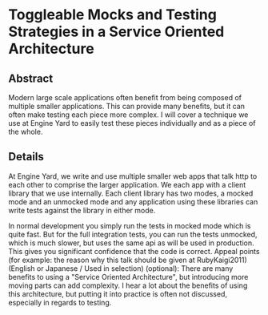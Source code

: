 # Toggleable Mocks and Testing Strategies in a Service Oriented Architecture

## Abstract

Modern large scale applications often benefit from being composed of multiple smaller applications.  This can provide many benefits, but it can often make testing each piece more complex. I will cover a technique we use at Engine Yard to easily test these pieces individually and as a piece of the whole.

## Details

At Engine Yard, we write and use multiple smaller web apps that talk http to each other to comprise the larger application.  We each app with a client library that we use internally.  Each client library has two modes, a mocked mode and an unmocked mode and any application using these libraries can write tests against the library in either mode.

In normal development you simply run the tests in mocked mode which is quite fast.  But for the full integration tests, you can run the tests unmocked, which is much slower, but uses the same api as will be used in production.  This gives you significant confidence that the code is correct.
Appeal points (for example: the reason why this talk should be given at RubyKaigi2011) (English or Japanese / Used in selection) (optional): There are many benefits to using a "Service Oriented Architecture", but introducing more moving parts can add complexity.  I hear a lot about the benefits of using this architecture, but putting it into practice is often not discussed, especially in regards to testing.
